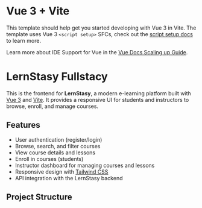 # Vue 3 + Vite

This template should help get you started developing with Vue 3 in Vite. The template uses Vue 3 `<script setup>` SFCs, check out the [script setup docs](https://v3.vuejs.org/api/sfc-script-setup.html#sfc-script-setup) to learn more.

Learn more about IDE Support for Vue in the [Vue Docs Scaling up Guide](https://vuejs.org/guide/scaling-up/tooling.html#ide-support).

# LernStasy Fullstacy

This is the frontend for **LernStasy**, a modern e-learning platform built with [Vue 3](https://vuejs.org/) and [Vite](https://vitejs.dev/). It provides a responsive UI for students and instructors to browse, enroll, and manage courses.

## Features

- User authentication (register/login)
- Browse, search, and filter courses
- View course details and lessons
- Enroll in courses (students)
- Instructor dashboard for managing courses and lessons
- Responsive design with [Tailwind CSS](https://tailwindcss.com/)
- API integration with the LernStasy backend

## Project Structure
